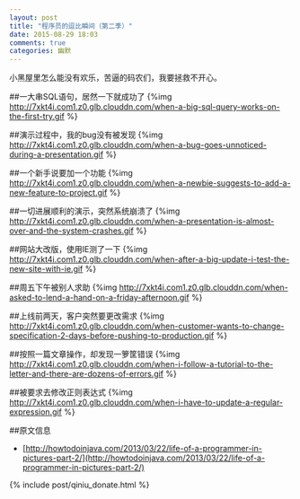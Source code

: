 ```yaml
---
layout: post
title: "程序员的逗比瞬间（第二季）"
date: 2015-08-29 18:03
comments: true
categories: 幽默
---
```


小黑屋里怎么能没有欢乐，苦逼的码农们，我要拯救不开心。
<!--more-->
##一大串SQL语句，居然一下就成功了
{%img http://7xkt4i.com1.z0.glb.clouddn.com/when-a-big-sql-query-works-on-the-first-try.gif %}

##演示过程中，我的bug没有被发现
{%img http://7xkt4i.com1.z0.glb.clouddn.com/when-a-bug-goes-unnoticed-during-a-presentation.gif %}

##一个新手说要加一个功能
{%img http://7xkt4i.com1.z0.glb.clouddn.com/when-a-newbie-suggests-to-add-a-new-feature-to-project.gif %}

##一切进展顺利的演示，突然系统崩溃了
{%img http://7xkt4i.com1.z0.glb.clouddn.com/when-a-presentation-is-almost-over-and-the-system-crashes.gif %}

##网站大改版，使用IE测了一下
{%img http://7xkt4i.com1.z0.glb.clouddn.com/when-after-a-big-update-i-test-the-new-site-with-ie.gif %}

##周五下午被别人求助
{%img http://7xkt4i.com1.z0.glb.clouddn.com/when-asked-to-lend-a-hand-on-a-friday-afternoon.gif %}

##上线前两天，客户突然要更改需求
{%img http://7xkt4i.com1.z0.glb.clouddn.com/when-customer-wants-to-change-specification-2-days-before-pushing-to-production.gif %}

##按照一篇文章操作，却发现一箩筐错误
{%img http://7xkt4i.com1.z0.glb.clouddn.com/when-i-follow-a-tutorial-to-the-letter-and-there-are-dozens-of-errors.gif %}

##被要求去修改正则表达式
{%img http://7xkt4i.com1.z0.glb.clouddn.com/when-i-have-to-update-a-regular-expression.gif %}


##原文信息
  * [http://howtodoinjava.com/2013/03/22/life-of-a-programmer-in-pictures-part-2/](http://howtodoinjava.com/2013/03/22/life-of-a-programmer-in-pictures-part-2/)

{% include post/qiniu_donate.html %}
